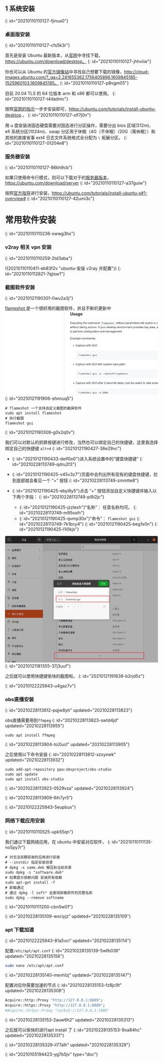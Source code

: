 ## 1 系统安装
{: id="20210110110127-fjinus0"}

### 桌面版安装
{: id="20210110110127-cfs5k3r"}

首先是安装 Ubuntu 最新版本，从[官网](https://ubuntu.com/download/desktop)中寻找下载，https://ubuntu.com/download/desktop。
{: id="20210110110127-jhhviiw"}

你也可以从 Ubuntu 的[官方镜像站](http://cloud-images.ubuntu.com/?_ga=2.241655362.1756405896.1609845185-1525960103.1609845185)中寻找自己想要下载的镜像，http://cloud-images.ubuntu.com/?_ga=2.241655362.1756405896.1609845185-1525960103.1609845185。
{: id="20210110110127-p8vgm05"}

目前 20.04 TLS 的 64 位版本 arm 和 x86 都可以使用。
{: id="20210110110127-t4dadmc"}

按照[官网的指示](https://ubuntu.com/tutorials/install-ubuntu-desktop)一步步安装即可，https://ubuntu.com/tutorials/install-ubuntu-desktop 。
{: id="20210110110127-xlf7j0n"}

用 u 盘安装进固态硬盘需要对固态进行分区操作，需要分出 bios 区域(512m)、efi 系统分区(1024m)、swap 分区用于休眠（4G（不休眠）/20G（需休眠））和其他的直接省事 ext4 日志文件系统格式全分配为 `\` 拓展分区。
{: id="20210110110127-01204e8"}

### 服务器安装
{: id="20210110110127-86kh9cb"}

如果只使用命令行模式，则可以下载对于的[服务器版本](https://ubuntu.com/download/server)，https://ubuntu.com/download/server
{: id="20210110110127-a37guiw"}

按照[官方指导](https://ubuntu.com/tutorials/install-ubuntu-server#1-overview)进行安装，https://ubuntu.com/tutorials/install-ubuntu-s#1-overview#
{: id="20210110110127-42umi3c"}

# 常用软件安装
{: id="20210110110236-xwwg3hx"}

### v2ray 相关 vpn 安装
{: id="20210110110259-2td3aba"}

((20210110110411-eb83f2v "ubuntu-安装 v2ray 并配置"))
{: id="20210110112821-7qjisw1"}

### 截图软件安装
{: id="20210121190301-0wu2a3j"}

[flameshot ](https://github.com/flameshot-org/flameshot)是一个很好用的截图软件，并且不断的更新中![flameshotanimatedUsage.gif](assets/flameshot-animatedUsage.gif)
{: id="20210121191906-shnnuq5"}

```
# flameshot 一个支持自定义截图的截屏软件
sudo apt install flameshot
# 执行截图
flameshot gui
```
{: id="20210121190309-g0x2q0v"}

我们可以对默认的抓屏按键进行修改，当然也可以绑定自己的快捷键，这里我选择绑定自己的快捷键 `alt+4`
{: id="20210121190427-36e29vc"}

* {: id="20210121190433-deif0o0"}进入系统设置中的“键盘快捷键”
  {: id="20210228113749-qdru2f3"}
* {: id="20210121190425-v45v3z7"}页面中会列出所有现有的键盘快捷键，拉到底部就会看见一个 “+” 按钮
  {: id="20210228113749-zmmtte8"}
* {: id="20210121190425-ebyl8y5"}点击 “+” 按钮添加自定义快捷键并输入以下两个字段：
  {: id="20210228113749-pi9i2jc"}

  * {: id="20210121190425-jzzlexh"}“名称”： 任意名称均可。
    {: id="20210228113749-m95oxih"}
  * {: id="20210121190425-qvmp30x"}“命令”： `flameshot gui`
    {: id="20210228113749-7k1bcy4"}
  {: id="20210121190425-beg1s0n"}
{: id="20210121190425-l1i0kjs"}

![flameshotsetting.png](assets/flameshot-setting.png)
{: id="20210121181355-37j3uuf"}

之后就可以使用快捷键愉快的截图啦。
{: id="20210121191638-b2rjd5z"}

{: id="20210122225943-u4gaz7v"}

### obs直播安装
{: id="20210228113812-pqjw8yh" updated="20210228113823"}

obs直播需要用到`ffmpeg`
{: id="20210228113823-swtd4jd" updated="20210228113955"}

```
sudo apt install ffmpeg
```
{: id="20210228113904-to2lucl" updated="20210228113905"}

之后使用以下命令安装
{: id="20210228113812-szxyxwk" updated="20210228113932"}

```
sudo add-apt-repository ppa:obsproject/obs-studio
sudo apt update
sudo apt install obs-studio
```
{: id="20210228113923-0529vza" updated="20210228113924"}

{: id="20210228113909-6ih7yr5"}

{: id="20210122225943-5eupbux"}

### 网络下载应用安装
{: id="20210110110525-upk55qn"}

我们通过下载网络应用，在 ubuntu 中安装对应软件，
{: id="20210110111135-no5py7r"}

```
# 对无法双脚安装的应用进行安装
# --instdir 指定安装目录
# dpkg -x same.deb 解压到当前目录
sudo dpkg -i "software.deb"
# 如果提示依赖问题 安装所有依赖
sudo apt-get install -f
# 卸载通过
# 通过 dpkg -l soft* 去查找卸载软件的完整名称
sudo dpkg --remove softname

```
{: id="20210110111200-cbn5w01"}

{: id="20210228135109-wxciyjz" updated="20210228135109"}

### apt 下载加速
{: id="20210122225943-81a5vci" updated="20210228135114"}

配置`/etc/apt/apt.conf`
{: id="20210228135139-5wfb036" updated="20210228135156"}

```bash
sudo nano /etc/apt/apt.conf
```
{: id="20210228135140-mevhlzj" updated="20210228135147"}

配置对应你需要加速的节点
{: id="20210228135153-fz8jc9t" updated="20210228135308"}

```bash
Acquire::http::Proxy "http://127.0.0.1:8889";
Acquire::https::Proxy "http://127.0.0.1:8889";
#Acquire::https::Proxy "socks5://127.0.0.1:1089"

```
{: id="20210228135153-2auw6h2" updated="20210228135313"}

之后就可以愉快的进行apt install 了
{: id="20210228135153-9oa84hc" updated="20210228135331"}

{: id="20210228135329-il77alh" updated="20210228135329"}


{: id="20210105194423-yg7b5jv" type="doc"}
